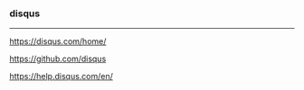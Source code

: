 ### disqus 
---
https://disqus.com/home/



https://github.com/disqus

https://help.disqus.com/en/





```
```

```
```

```
```


